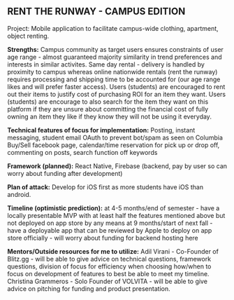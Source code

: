 ## RENT THE RUNWAY - CAMPUS EDITION

Project: Mobile application to facilitate campus-wide clothing, apartment, object renting.

**Strengths:** 
Campus community as target users ensures constraints of user age range - almost guaranteed majority similarity in trend preferences and interests in similar activites. Same day rental - delivery is handled by proximity to campus whereas online nationwide rentals (rent the runway) requires processing and shipping time to be accounted for (our age range likes and will prefer faster access). Users (students) are encouraged to rent out their items to justify cost of purchasing ROI for an item they want. Users (students) are encourage to also search for the item they want on this platform if they are unsure about committing the financial cost of fully owning an item they like if they know they will not be using it everyday. 

**Technical features of focus for implementation:** 
Posting, instant messaging, student email OAuth to prevent bot/spam as seen on Columbia Buy/Sell facebook page, calendar/time reservation for pick up or drop off, commenting on posts, search function off keywords

**Framework (planned):**
React Native, Firebase (backend, pay by user so can worry about funding after development)

**Plan of attack:**
Develop for iOS first as more students have iOS than android. 

**Timeline (optimistic prediction):**
at 4-5 months/end of semester - have a locally presentable MVP with at least half the features mentioned above but not deployed on app store by any means
at 9 months/start of next fall - have a deployable app that can be reviewed by Apple to deploy on app store officially - will worry about funding for backend hosting here

**Mentors/Outside resources for me to utilize:**
Adil Virani - Co-Founder of Blitz.gg - will be able to give advice on technical questions, framework questions, division of focus for efficiency when choosing how/when to focus on development of features to best be able to meet my timeline.
Christina Grammeros - Solo Founder of VOLVITA - will be able to give advice on pitching for funding and product presentation.




